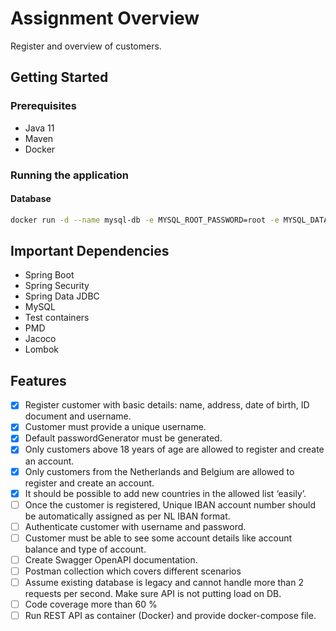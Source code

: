 # Assignment Overview

Register and overview of customers.

## Getting Started

### Prerequisites

* Java 11
* Maven
* Docker

### Running the application

#### Database

```bash
docker run -d --name mysql-db -e MYSQL_ROOT_PASSWORD=root -e MYSQL_DATABASE=customers -e MYSQL_USER=customer -e MYSQL_PASSWORD=customer -p 3306:3306 mysql:8.4
```

## Important Dependencies

* Spring Boot
* Spring Security
* Spring Data JDBC
* MySQL
* Test containers
* PMD
* Jacoco
* Lombok

## Features

- [X] Register customer with basic details: name, address, date of birth, ID document and username.
- [X] Customer must provide a unique username.
- [X] Default passwordGenerator must be generated.
- [X] Only customers above 18 years of age are allowed to register and create an account.
- [X] Only customers from the Netherlands and Belgium are allowed to register and create an account.
- [X] It should be possible to add new countries in the allowed list ‘easily’.
- [ ] Once the customer is registered, Unique IBAN account number should be automatically assigned as per NL IBAN format.
- [ ] Authenticate customer with username and password.
- [ ] Customer must be able to see some account details like account balance and type of account.
- [ ] Create Swagger OpenAPI documentation.
- [ ] Postman collection which covers different scenarios
- [ ] Assume existing database is legacy and cannot handle more than 2 requests per second. Make sure API is not putting load on DB.
- [ ] Code coverage more than 60 %
- [ ] Run REST API as container (Docker) and provide docker-compose file.